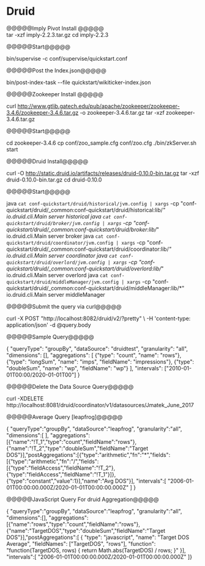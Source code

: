 # Druid

@@@@@Imply Pivot Install  @@@@@      
tar -xzf imply-2.2.3.tar.gz
cd imply-2.2.3

@@@@@Start@@@@@

bin/supervise -c conf/supervise/quickstart.conf

@@@@@Post the Index.json@@@@@

bin/post-index-task --file quickstart/wikiticker-index.json


@@@@@Zookeeper Install @@@@@

curl http://www.gtlib.gatech.edu/pub/apache/zookeeper/zookeeper-3.4.6/zookeeper-3.4.6.tar.gz -o zookeeper-3.4.6.tar.gz
tar -xzf zookeeper-3.4.6.tar.gz

@@@@@Start@@@@@

cd zookeeper-3.4.6
cp conf/zoo_sample.cfg conf/zoo.cfg
./bin/zkServer.sh start


@@@@@Druid Install@@@@@

curl -O http://static.druid.io/artifacts/releases/druid-0.10.0-bin.tar.gz
tar -xzf druid-0.10.0-bin.tar.gz
cd druid-0.10.0

@@@@@Start@@@@@

java `cat conf-quickstart/druid/historical/jvm.config | xargs` -cp "conf-quickstart/druid/_common:conf-quickstart/druid/historical:lib/*" io.druid.cli.Main server historical
java `cat conf-quickstart/druid/broker/jvm.config | xargs` -cp "conf-quickstart/druid/_common:conf-quickstart/druid/broker:lib/*" io.druid.cli.Main server broker
java `cat conf-quickstart/druid/coordinator/jvm.config | xargs` -cp "conf-quickstart/druid/_common:conf-quickstart/druid/coordinator:lib/*" io.druid.cli.Main server coordinator
java `cat conf-quickstart/druid/overlord/jvm.config | xargs` -cp "conf-quickstart/druid/_common:conf-quickstart/druid/overlord:lib/*" io.druid.cli.Main server overlord
java `cat conf-quickstart/druid/middleManager/jvm.config | xargs` -cp "conf-quickstart/druid/_common:conf-quickstart/druid/middleManager:lib/*" io.druid.cli.Main server middleManager


@@@@@Submit the query via curl@@@@@

curl -X POST "http://localhost:8082/druid/v2/?pretty" \ -H 'content-type: application/json' -d @query.body


@@@@@Sample Query@@@@@

{
    "queryType": "groupBy",
    "dataSource": "druidtest",
    "granularity": "all",
    "dimensions": [],
    "aggregations": [
        {"type": "count", "name": "rows"},
        {"type": "longSum", "name": "imps", "fieldName": "impressions"},
        {"type": "doubleSum", "name": "wp", "fieldName": "wp"}
    ],
    "intervals": ["2010-01-01T00:00/2020-01-01T00"]
}


@@@@@Delete the Data Source  Query@@@@@


curl -XDELETE http://localhost:8081/druid/coordinator/v1/datasources/Jmatek_June_2017


@@@@@Average Query [leapfrog]@@@@@


{
   "queryType":"groupBy",
   "dataSource":"leapfrog",
   "granularity":"all",
   "dimensions":[ ],   "aggregations":[{"name":"!T_1","type":"count","fieldName":"rows"},{"name":"!T_2","type":"doubleSum","fieldName":"Target DOS"}],"postAggregations":[{"type":"arithmetic","fn":"*","fields":[{"type":"arithmetic","fn":"/","fields":[{"type":"fieldAccess","fieldName":"!T_2"},{"type":"fieldAccess","fieldName":"!T_1"}]},{"type":"constant","value":1}],"name":"Avg DOS"}],
   "intervals":[
      "2006-01-01T00:00:00.000Z/2020-01-01T00:00:00.000Z"
   ]
}


@@@@@JavaScript Query For druid Aggregation@@@@@

{
   "queryType":"groupBy",
   "dataSource":"leapfrog",
   "granularity":"all",
   "dimensions":[],
   "aggregations":[{"name":"rows","type":"count","fieldName":"rows"},
{"name":"TargetDOS","type":"doubleSum","fieldName":"Target DOS"}],"postAggregations":[
{
  "type": "javascript",
  "name": "Target DOS Average",
  "fieldNames": ["TargetDOS", "rows"],
  "function": "function(TargetDOS, rows) { return Math.abs(TargetDOS) / rows; }"
}],   "intervals":[ "2006-01-01T00:00:00.000Z/2020-01-01T00:00:00.000Z"  ]}
